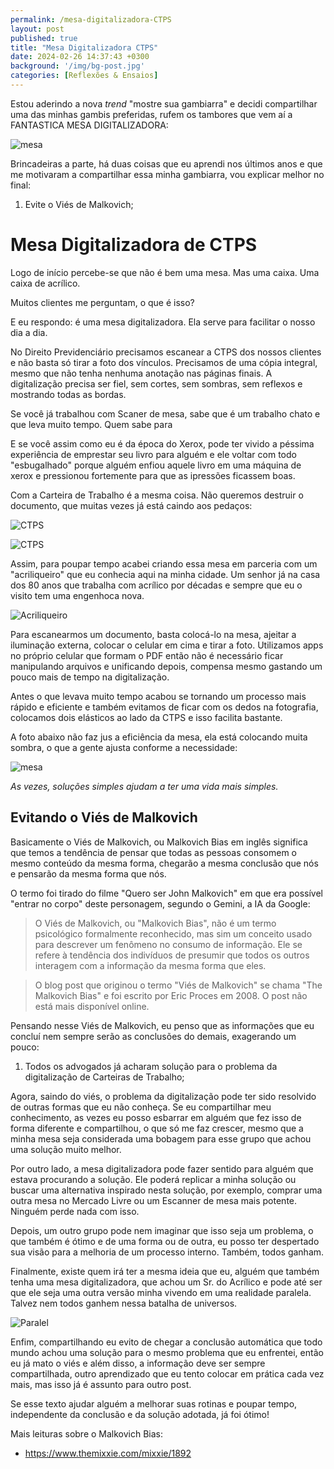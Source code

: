 ```yaml
---
permalink: /mesa-digitalizadora-CTPS
layout: post
published: true
title: "Mesa Digitalizadora CTPS"
date: 2024-02-26 14:37:43 +0300
background: '/img/bg-post.jpg'
categories: [Reflexões & Ensaios]
---
```


Estou aderindo a nova _trend_ "mostre sua gambiarra" e decidi compartilhar uma das minhas gambis preferidas, rufem os tambores que vem aí a FANTASTICA MESA DIGITALIZADORA: 

![mesa](https://lztforeferfiles.s3.us-west-2.amazonaws.com/mesa1.jpg)


Brincadeiras a parte, há duas coisas que eu aprendi nos últimos anos e que me motivaram a compartilhar essa minha gambiarra, vou explicar melhor no final:  

1. Evite o Viés de Malkovich; 

# Mesa Digitalizadora de CTPS
Logo de início percebe-se que não é bem uma mesa. Mas uma caixa. Uma caixa de acrílico. 

Muitos clientes me perguntam, o que é isso? 

E eu respondo: é uma mesa digitalizadora. Ela serve para facilitar o nosso dia a dia. 

No Direito Previdenciário precisamos escanear a CTPS dos nossos clientes e não basta só tirar a foto dos vínculos. Precisamos de uma cópia integral, mesmo que não tenha nenhuma anotação nas páginas finais. A digitalização precisa ser fiel, sem cortes, sem sombras, sem reflexos e mostrando todas as bordas. 

Se você já trabalhou com Scaner de mesa, sabe que é um trabalho chato e que leva muito tempo. Quem sabe para  

E se você assim como eu é da época do Xerox, pode ter vivido a péssima experiência de emprestar seu livro para alguém e ele voltar com todo "esbugalhado" porque alguém enfiou aquele livro em uma máquina de xerox e pressionou fortemente para que as ipressões ficassem boas.

Com a Carteira de Trabalho é a mesma coisa. Não queremos destruir o documento, que muitas vezes já está caindo aos pedaços: 

![CTPS](https://lztforeferfiles.s3.us-west-2.amazonaws.com/mesa3.jpg)

![CTPS](https://lztforeferfiles.s3.us-west-2.amazonaws.com/mesa4.jpg)

Assim, para poupar tempo acabei criando essa mesa em parceria com um "acriliqueiro" que eu conhecia aqui na minha cidade. Um senhor já na casa dos 80 anos que trabalha com acrílico por décadas e sempre que eu o visito tem uma engenhoca nova. 

![Acriliqueiro](https://lztforeferfiles.s3.us-west-2.amazonaws.com/mesa8.jpg)


Para escanearmos um documento, basta colocá-lo na mesa, ajeitar a iluminação externa, colocar o celular em cima e tirar a foto. Utilizamos apps no próprio celular que formam o PDF então não é necessário ficar manipulando arquivos e unificando depois, compensa mesmo gastando um pouco mais de tempo na digitalização. 

Antes o que levava muito tempo acabou se tornando um processo mais rápido e eficiente e também evitamos de ficar com os dedos na fotografia, colocamos dois elásticos ao lado da CTPS e isso facilita bastante.

A foto abaixo não faz jus a eficiência da mesa, ela está colocando muita sombra, o que a gente ajusta conforme a necessidade: 

![mesa](https://lztforeferfiles.s3.us-west-2.amazonaws.com/mesa6.jpg)

_As vezes, soluções simples ajudam a ter uma vida mais simples._

## Evitando o Viés de Malkovich 
Basicamente o Viés de Malkovich, ou Malkovich Bias em inglês significa que temos a tendência de pensar que todas as pessoas consomem o mesmo conteúdo da mesma forma, chegarão a mesma conclusão que nós e pensarão da mesma forma que nós. 

O termo foi tirado do filme "Quero ser John Malkovich" em que era possível "entrar no corpo" deste personagem, segundo o Gemini, a IA da Google: 

> O Viés de Malkovich, ou "Malkovich Bias", não é um termo psicológico formalmente reconhecido, mas sim um conceito usado para descrever um fenômeno no consumo de informação. Ele se refere à tendência dos indivíduos de presumir que todos os outros interagem com a informação da mesma forma que eles.

> O blog post que originou o termo "Viés de Malkovich" se chama "The Malkovich Bias" e foi escrito por Eric Proces em 2008. O post não está mais disponível online.

Pensando nesse Viés de Malkovich, eu penso que as informações que eu concluí nem sempre serão as conclusões do demais, exagerando um pouco: 

1. Todos os advogados já acharam solução para o problema da digitalização de Carteiras de Trabalho;

Agora, saindo do viés, o problema da digitalização pode ter sido resolvido de outras formas que eu não conheça. Se eu compartilhar meu conhecimento, as vezes eu posso esbarrar em alguém que fez isso de forma diferente e compartilhou, o que só me faz crescer, mesmo que a minha mesa seja considerada uma bobagem para esse grupo que achou uma solução muito melhor. 

Por outro lado, a mesa digitalizadora pode fazer sentido para alguém que estava procurando a solução. Ele poderá replicar a minha solução ou buscar uma alternativa inspirado nesta solução, por exemplo, comprar uma outra mesa no Mercado Livre ou um Escanner de mesa mais potente. Ninguém perde nada com isso. 

Depois, um outro grupo pode nem imaginar que isso seja um problema, o que também é ótimo e de uma forma ou de outra, eu posso ter despertado sua visão para a melhoria de um processo interno. Também, todos ganham. 

Finalmente, existe quem irá ter a mesma ideia que eu, alguém que também tenha uma mesa digitalizadora, que achou um Sr. do Acrílico e pode até ser que ele seja uma outra versão minha vivendo em uma realidade paralela. Talvez nem todos ganhem nessa batalha de universos. 

![Paralel](https://lztforeferfiles.s3.us-west-2.amazonaws.com/mesa9.jpg)


Enfim, compartilhando eu evito de chegar a conclusão automática que todo mundo achou uma solução para o mesmo problema que eu enfrentei, então eu já mato o viés e além disso, a informação deve ser sempre compartilhada, outro aprendizado que eu tento colocar em prática cada vez mais, mas isso já é assunto para outro post. 

Se esse texto ajudar alguém a melhorar suas rotinas e poupar tempo, independente da conclusão e da solução adotada, já foi ótimo! 

Mais leituras sobre o Malkovich Bias: 
- https://www.themixxie.com/mixxie/1892
